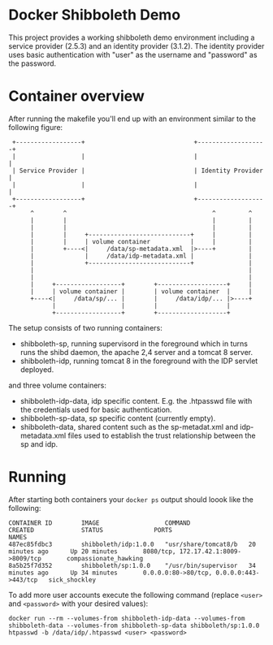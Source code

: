 # Docker Shibboleth Demo

This project provides a working shibboleth demo environment including a service provider (2.5.3) and an identity provider (3.1.2).
The identity provider uses basic authentication with "user" as the username and "password" as the password.

# Container overview

After running the makefile you'll end up with an environment similar to the following figure:
```
 +------------------+                              +-------------------+
 |                  |                              |                   |
 | Service Provider |                              | Identity Provider |
 |                  |                              |                   |
 +------------------+                              +-------------------+
      ^        ^                                        ^         ^ 
      |        |                                        |         |  
      |        |                                        |         |
      |        |     +----------------------------+     |         |
      |        |     | volume container           |     |         |
      |        +----<|     /data/sp-metadata.xml  |>----+         |
      |              |     /data/idp-metadata.xml |               |
      |              +----------------------------+               |
      |                                                           |
      |                                                           |
      |     +------------------+        +-------------------+     |
      |     | volume container |        | volume container  |     |
      +----<|     /data/sp/... |        |     /data/idp/... |>----+
            |                  |        |                   |
            +------------------+        +-------------------+
```

The setup consists of two running containers:
- shibboleth-sp, running supervisord in the foreground which in turns runs the shibd daemon, the apache 2,4 server and a tomcat 8 server.
- shibboleth-idp, running tomcat 8 in the foreground with the IDP servlet deployed.

and three volume containers:
- shibboleth-idp-data, idp specific content. E.g. the .htpasswd file with the credentials used for basic authentication.
- shibboleth-sp-data, sp specific content (currently empty).
- shibboleth-data, shared content such as the sp-metadat.xml and idp-metadata.xml files used to establish the trust relationship between the sp and idp.


# Running


After starting both containers your `docker ps` output should loook like the following:
```
CONTAINER ID        IMAGE                  COMMAND                CREATED             STATUS              PORTS                                      NAMES
487ec85fdbc3        shibboleth/idp:1.0.0   "usr/share/tomcat8/b   20 minutes ago      Up 20 minutes       8080/tcp, 172.17.42.1:8009->8009/tcp       compassionate_hawking
8a5b25f7d352        shibboleth/sp:1.0.0    "/usr/bin/supervisor   34 minutes ago      Up 34 minutes       0.0.0.0:80->80/tcp, 0.0.0.0:443->443/tcp   sick_shockley
```

To add more user accounts execute the following command (replace `<user>` and `<password>` with your desired values):
```
docker run --rm --volumes-from shibboleth-idp-data --volumes-from shibboleth-data --volumes-from shibboleth-sp-data shibboleth/sp:1.0.0 htpasswd -b /data/idp/.htpasswd <user> <password>
```

